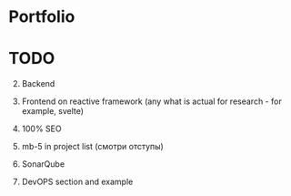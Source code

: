 # Portfolio



# TODO
2) Backend
3) Frontend on reactive framework (any what is actual for research - for example, svelte)

5) 100% SEO
6) mb-5 in project list (смотри отступы)
7) SonarQube
8) DevOPS section and example
